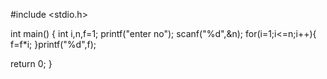 #include <stdio.h>

int main()
{
    int i,n,f=1;
    printf("enter no");
    scanf("%d",&n);
    for(i=1;i<=n;i++){
        f=f*i;
    }printf("%d",f);

return 0;
}
